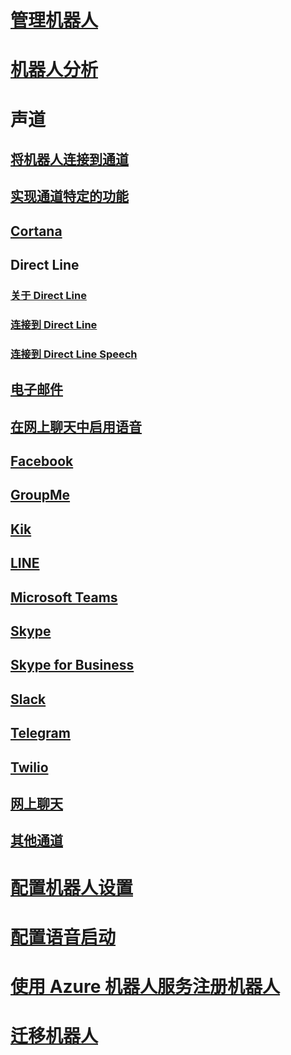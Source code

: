 # [管理机器人](../bot-service-manage-overview.md)
# [机器人分析](../bot-service-manage-analytics.md)
# 声道
## [将机器人连接到通道](../bot-service-manage-channels.md)
## [实现通道特定的功能](../v4sdk/bot-builder-channeldata.md)
## [Cortana](../bot-service-channel-connect-cortana.md) 
## Direct Line
### [关于 Direct Line](../bot-service-channel-directline.md)
### [连接到 Direct Line](../bot-service-channel-connect-directline.md)
### [连接到 Direct Line Speech](../bot-service-channel-connect-directlinespeech.md)
## [电子邮件](../bot-service-channel-connect-email.md)
## [在网上聊天中启用语音](../bot-service-channel-connect-webchat-speech.md)
## [Facebook](../bot-service-channel-connect-facebook.md) 
## [GroupMe](../bot-service-channel-connect-groupme.md) 
## [Kik](../bot-service-channel-connect-kik.md) 
## [LINE](../bot-service-channel-connect-line.md)
## [Microsoft Teams](https://msdn.microsoft.com/en-us/microsoft-teams/bots)
## [Skype](../bot-service-channel-connect-skype.md)
## [Skype for Business](../bot-service-channel-connect-skypeforbusiness.md)
## [Slack](../bot-service-channel-connect-slack.md) 
## [Telegram](../bot-service-channel-connect-telegram.md) 
## [Twilio](../bot-service-channel-connect-twilio.md)
## [网上聊天](../bot-service-channel-connect-webchat.md)
## [其他通道](../bot-service-channel-additional-channels.md)
# [配置机器人设置](../bot-service-manage-settings.md)
# [配置语音启动](../bot-service-manage-speech-priming.md)
# [使用 Azure 机器人服务注册机器人](../bot-service-quickstart-registration.md)
# [迁移机器人](../bot-service-migrate-bot.md)

